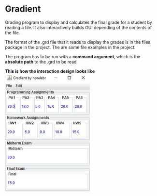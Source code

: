 # Gradient
Grading program to display and calculates the final grade for a student by reading a file. It also interactively builds GUI depending of the contents of the file.

The format of the .grd file that it reads to display the grades is in the files package in the project.
The are some file examples in the project.

The program has to be run with a **command argument**, which is the **absolute path** to the .grd to be read.

**This is how the interaction design looks like**
![](GradientV4/src/files/design.JPG)
